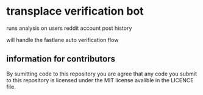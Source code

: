 
# transplace verification bot

runs analysis on users reddit account post history

will handle the fastlane auto verification flow

## information for contributors

By sumitting code to this repository you are agree that any code you submit to this repository is licensed under the MIT license avalible in the LICENCE file.
